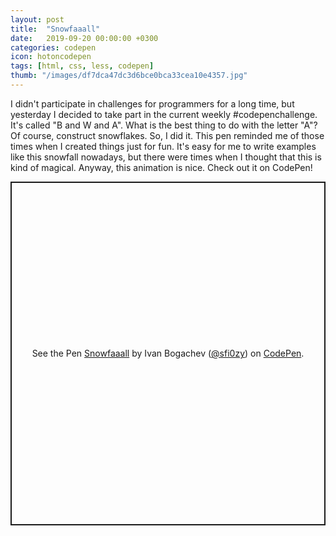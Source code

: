 ```yaml
---
layout: post
title:  "Snowfaaall"
date:   2019-09-20 00:00:00 +0300
categories: codepen
icon: hotoncodepen
tags: [html, css, less, codepen]
thumb: "/images/df7dca47dc3d6bce0bca33cea10e4357.jpg"
---
```


I didn't participate in challenges for programmers for a long time, but yesterday I decided to take part in the current weekly #codepenchallenge. It's called "B and W and A". What is the best thing to do with the letter "A"? Of course, construct snowflakes. So, I did it. This pen reminded me of those times when I created things just for fun. It's easy for me to write examples like this snowfall nowadays, but there were times when I thought that this is kind of magical. Anyway, this animation is nice. Check out it on CodePen!

<p class='codepen' data-height='550' data-theme-id='light' data-default-tab='result' data-user='sfi0zy' data-slug-hash='ExYOWgW' style='height: 550px; box-sizing: border-box; display: flex; align-items: center; justify-content: center; border: 2px solid; margin: 1em 0; padding: 1em;' data-pen-title='Snowfaaall'>
  <span>See the Pen <a href='https://codepen.io/sfi0zy/pen/ExYOWgW/'>
  Snowfaaall</a> by Ivan Bogachev (<a href='https://codepen.io/sfi0zy'>@sfi0zy</a>)
  on <a href='https://codepen.io'>CodePen</a>.</span>
</p>
<script async src='https://static.codepen.io/assets/embed/ei.js'></script>

